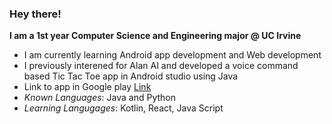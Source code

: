 ### Hey there!
**I am a 1st year Computer Science and Engineering major @ UC Irvine**  
- I am currently learning Android app development and Web development
- I previously interened for Alan AI and developed a voice command based Tic Tac Toe app in Android studio using Java
- Link to app in Google play [Link](https://play.google.com/store/apps/details?id=com.tictactoe.VoiceTacToe)
- *Known Languages*: Java and Python
- *Learning Langugages*: Kotlin, React, Java Script
